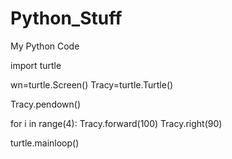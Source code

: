 # Python_Stuff
My Python Code

import turtle

wn=turtle.Screen()
Tracy=turtle.Turtle()

Tracy.pendown()

for i in range(4):
	Tracy.forward(100)
	Tracy.right(90)

turtle.mainloop()
